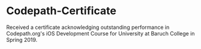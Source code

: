 # Codepath-Certificate
Received a certificate acknowledging outstanding performance in Codepath.org's iOS Development Course for University at Baruch College in Spring 2019.
